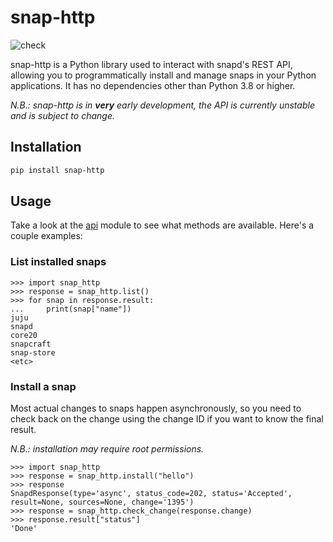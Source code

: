 # snap-http

![check](https://github.com/perfect5th/snap-http/actions/workflows/test.yml/badge.svg)

snap-http is a Python library used to interact with snapd's REST API, allowing you to
programmatically install and manage snaps in your Python applications. It has no dependencies
other than Python 3.8 or higher.

*N.B.: snap-http is in **very** early development, the API is currently unstable and is subject to
change.*

## Installation

```bash
pip install snap-http
```

## Usage

Take a look at the [api](https://github.com/Perfect5th/snap-http/blob/main/snap_http/api.py) module
to see what methods are available. Here's a couple examples:

### List installed snaps

```python3
>>> import snap_http
>>> response = snap_http.list()
>>> for snap in response.result:
...     print(snap["name"])
juju
snapd
core20
snapcraft
snap-store
<etc>
```

### Install a snap

Most actual changes to snaps happen asynchronously, so you need to check back on the change using
the change ID if you want to know the final result.

*N.B.: installation may require root permissions.*

```python3
>>> import snap_http
>>> response = snap_http.install("hello")
>>> response
SnapdResponse(type='async', status_code=202, status='Accepted', result=None, sources=None, change='1395')
>>> response = snap_http.check_change(response.change)
>>> response.result["status"]
'Done'
```
